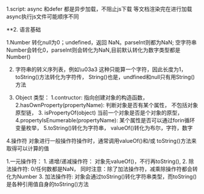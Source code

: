 1.script: async 和defer 都是异步加载，不阻止js下载 等文档渲染完在进行加载 async执行js文件可能顺序不同

**2. 语言基础

1.Number 转化null为0；undefined，返回 NaN。parseInt则都为NaN; 空字符串Number会转化0，parseInt则会转化为NaN,目前默认转化为数字类型都是Number()

2. 字符串的转义序列表，例如\u03a3 这种只能算一个字符，因此长度为1， toString()方法转化为字符传， String()也是，undfined和null只有用String()方法

3. Object 类型：
   1.contructor: 指向创建对象的构造函数， 
   2.hasOwnProperty(propertyName): 判断对象是否有某个属性， 不包括对象原型链， 
   3. isPropertyOf(object) 当前一个对象是否是个对象的原型，
   4.propertyIsEnumerable(propertyName): 某个属性是否可以通过forin循环变量枚举，
   5.toString()转化为字符串， valueOf()转化为布尔，字符，数字
  
4.操作符
  对象进行一般操作符操作时，通常调用valueOf()和/或 toString()方法来取得可以计算的值
  
  1.一元操作符：
    1. 递增/递减操作符： 对象先valueOf()，不行再toString(),
  2. 除法操作符: 0/任何数都是NaN， 同时注意：除了加法操作符，减乘除操作符都会转化为Number
  3. 加法操作符: 对象会通过toString()转化字符串类型，而toString()是各种引用值自身的toString()方法

